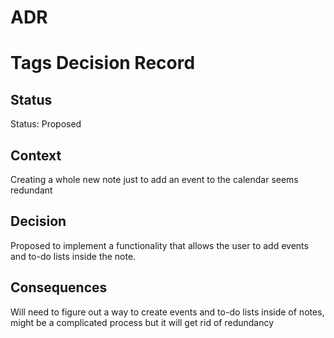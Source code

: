 # ADR


# Tags Decision Record

## Status

Status: Proposed

## Context

Creating a whole new note just to add an event to the calendar seems redundant

## Decision

Proposed to implement a functionality that allows the user to add events and to-do lists inside the note.

## Consequences

Will need to figure out a way to create events and to-do lists inside of notes, might be a complicated process but it will get rid of redundancy
